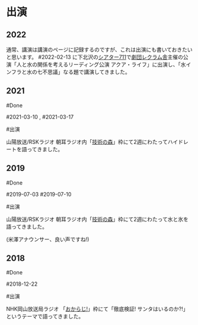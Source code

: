 # 出演

## 2022

通常、講演は講演のページに記録するのですが、これは出演にも書いておきたいと思います。 #2022-02-13 に下北沢の[シアター711](https://www.honda-geki.com/711/)で[劇団レクラム舎](http://reclam55.biz/wordpress/)主催の公演「人と水の関係を考えるリーディング公演 アクア・ライフ」に出演し、「水インフラと水の七不思議」なる題で講演してきました。

## 2021

#Done

#2021-03-10 , #2021-03-17

#出演

山陽放送/RSKラジオ 朝耳ラジオ内「[技術の森](https://www.facebook.com/technologymori/)」枠にて2週にわたってハイドレートを語ってきました。

## 2019

#Done

#2019-07-03 #2019-07-10

#出演

山陽放送/RSKラジオ 朝耳ラジオ内「[技術の森](https://www.facebook.com/technologymori/)」枠にて2週にわたって水と氷を語ってきました。

(米澤アナウンサー、良い声ですね!)



## 2018

#Done

#2018-12-22

#出演

NHK岡山放送局ラジオ 「[おからじ!](https://www.nhk.or.jp/okayama/program/okaradi/index.html)」枠にて「徹底検証! サンタはいるのか?!」というテーマで語ってきました。
